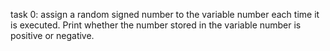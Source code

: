 task 0: assign a random signed number to the variable number each time it is executed. Print whether the number stored in the variable number is positive or negative.